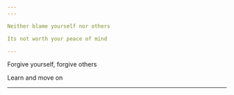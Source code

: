 ```yaml
---
---

Neither blame yourself nor others

Its not worth your peace of mind 

---
```


Forgive yourself, forgive others 

Learn and move on 

---